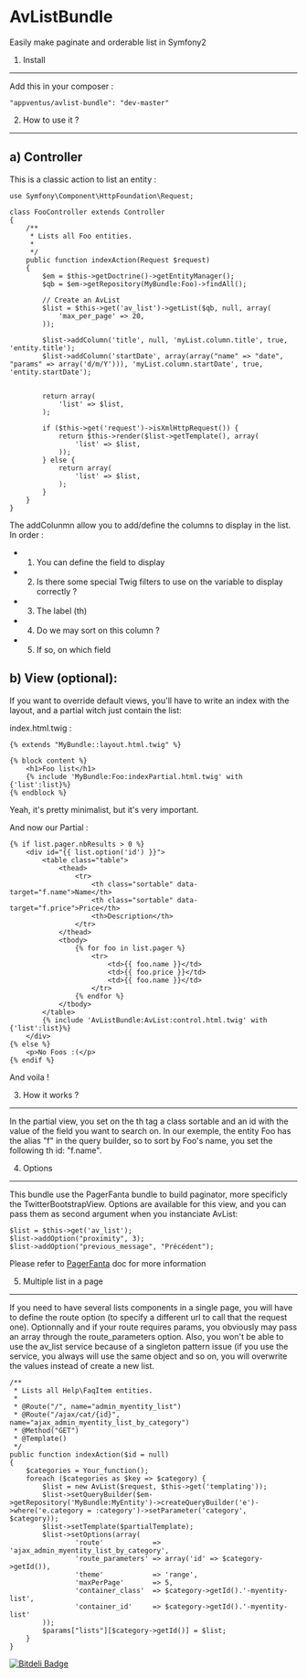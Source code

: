 AvListBundle
============

Easily make paginate and orderable list in Symfony2

1) Install
----------------

Add this in your composer :

    "appventus/avlist-bundle": "dev-master"


2) How to use it ?
----------------

a) Controller
----------------

This is a classic action to list an entity :

    use Symfony\Component\HttpFoundation\Request;

    class FooController extends Controller
    {
        /**
         * Lists all Foo entities.
         *
         */
        public function indexAction(Request $request)
        {
            $em = $this->getDoctrine()->getEntityManager();
            $qb = $em->getRepository(MyBundle:Foo)->findAll();

            // Create an AvList
            $list = $this->get('av_list')->getList($qb, null, array(
                'max_per_page' => 20,
            ));

            $list->addColumn('title', null, 'myList.column.title', true, 'entity.title');
            $list->addColumn('startDate', array(array("name" => "date", "params" => array('d/m/Y'))), 'myList.column.startDate', true, 'entity.startDate');


            return array(
                'list' => $list,
            );
            
            if ($this->get('request')->isXmlHttpRequest()) {
                return $this->render($list->getTemplate(), array(
                    'list' => $list,
                ));
            } else {
                return array(
                    'list' => $list,
                );
            }
        }
    }

The addColunmn allow you to add/define the columns to display in the list. In order :

- 1. You can define the field to display
- 2. Is there some special Twig filters to use on the variable to display correctly ?
- 3. The label (th)
- 4. Do we may sort on this column ?
- 5. If so, on which field


b) View (optional):
---------------

If you want to override default views, you'll have to write an index with the layout, and a partial witch just contain the list:

index.html.twig :

    {% extends "MyBundle::layout.html.twig" %}

    {% block content %}
        <h1>Foo list</h1>
        {% include 'MyBundle:Foo:indexPartial.html.twig' with {'list':list}%}
    {% endblock %}

Yeah, it's pretty minimalist, but it's very important.

And now our Partial :

    {% if list.pager.nbResults > 0 %}
        <div id="{{ list.option('id') }}">
            <table class="table">
                <thead>
                    <tr>
                        <th class="sortable" data-target="f.name">Name</th>
                        <th class="sortable" data-target="f.price">Price</th>
                        <th>Description</th>
                    </tr>
                </thead>
                <tbody>
                    {% for foo in list.pager %}
                        <tr>
                            <td>{{ foo.name }}</td>
                            <td>{{ foo.price }}</td>
                            <td>{{ foo.name }}</td>
                        </tr>
                    {% endfor %}
                </tbody>
            </table>
            {% include 'AvListBundle:AvList:control.html.twig' with {'list':list}%}
        </div>
    {% else %}
        <p>No Foos :(</p>
    {% endif %}

And voila !

3) How it works ?
-----------------

In the partial view, you set on the th tag a class sortable and an id with the value of the field you want to search on.
In our exemple, the entity Foo has the alias "f" in the query builder, so to sort by Foo's name, you set the following th id: "f.name".

4) Options
----------------

This bundle use the PagerFanta bundle to build paginator, more specificly the TwitterBootstrapView. Options are available for this view, and you can pass them as second argument when you instanciate AvList:

    $list = $this->get('av_list');
    $list->addOption("proximity", 3);
    $list->addOption("previous_message", "Précédent");


Please refer to [PagerFanta](https://github.com/whiteoctober/Pagerfanta/blob/master/README.md) doc for more information


5) Multiple list in a page
----------------

If you need to have several lists components in a single page, you will have to define the route option (to specify a different url to call that the request one). Optionnally and if your route requires params, you obviously may pass an array through the route_parameters option.
Also, you won't be able to use the av_list service because of a singleton pattern issue (if you use the service, you always will use the same object and so on, you will overwrite the values instead of create a new list.

    /**
     * Lists all Help\FaqItem entities.
     *
     * @Route("/", name="admin_myentity_list")
     * @Route("/ajax/cat/{id}", name="ajax_admin_myentity_list_by_category")
     * @Method("GET")
     * @Template()
     */
    public function indexAction($id = null)
    {
        $categories = Your_function();
        foreach ($categories as $key => $category) {
            $list = new AvList($request, $this->get('templating'));
            $list->setQueryBuilder($em->getRepository('MyBundle:MyEntity')->createQueryBuilder('e')->where('e.category = :category')->setParameter('category', $category));
            $list->setTemplate($partialTemplate);
            $list->setOptions(array(
                    'route'            => 'ajax_admin_myentity_list_by_category',
                    'route_parameters' => array('id' => $category->getId()),
                    'theme'            => 'range',
                    'maxPerPage'       => 5,
                    'container_class'  => $category->getId().'-myentity-list',
                    'container_id'     => $category->getId().'-myentity-list'
            ));
            $params["lists"][$category->getId()] = $list;
        }
    }



[![Bitdeli Badge](https://d2weczhvl823v0.cloudfront.net/AppVentus/avlistbundle/trend.png)](https://bitdeli.com/free "Bitdeli Badge")

